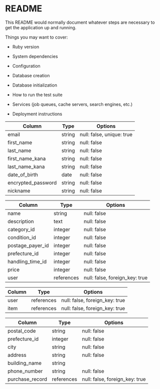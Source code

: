 # README

This README would normally document whatever steps are necessary to get the
application up and running.

Things you may want to cover:

* Ruby version

* System dependencies

* Configuration

* Database creation

* Database initialization

* How to run the test suite

* Services (job queues, cache servers, search engines, etc.)

* Deployment instructions



| Column           | Type   | Options                              |
|------------------|--------|--------------------------------------|
| email            | string | null: false, unique: true            |
| first_name       | string | null: false                          |
| last_name        | string | null: false                          |
| first_name_kana  | string | null: false                          |
| last_name_kana   | string | null: false                          |
| date_of_birth    | date   | null: false                          |
| encrypted_password | string | null: false                        |
| nickname         | string | null: false                          

| Column           | Type        | Options                               |
|------------------|-------------|---------------------------------------|
| name             | string      | null: false                           |
| description      | text        | null: false                           |
| category_id      | integer     | null: false                           |
| condition_id     | integer     | null: false                           |
| postage_payer_id | integer     | null: false                           |
| prefecture_id    | integer     | null: false                           |
| handling_time_id | integer     | null: false                           |
| price            | integer     | null: false                           |
| user             | references  | null: false, foreign_key: true         |

| Column | Type       | Options                        |
|--------|------------|--------------------------------|
| user   | references | null: false, foreign_key: true |
| item   | references | null: false, foreign_key: true |

| Column         | Type       | Options                        |
|----------------|------------|--------------------------------|
| postal_code    | string     | null: false                    |
| prefecture_id  | integer    | null: false                    |
| city           | string     | null: false                    |
| address        | string     | null: false                    |
| building_name  | string     |                                |
| phone_number   | string     | null: false                    |
| purchase_record| references | null: false, foreign_key: true |
